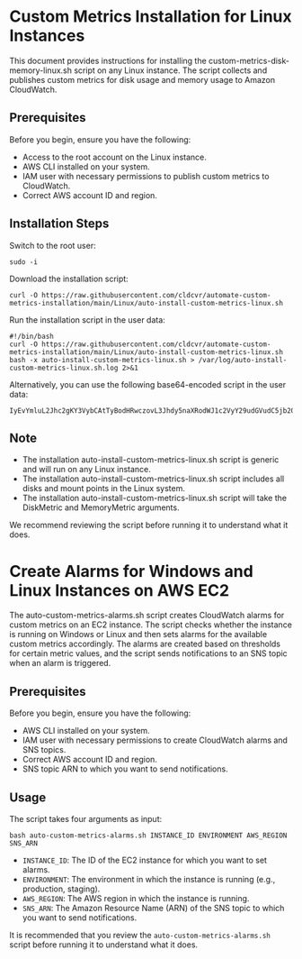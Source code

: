 # Custom Metrics Installation for Linux Instances
This document provides instructions for installing the custom-metrics-disk-memory-linux.sh script on any Linux instance. The script collects and publishes custom metrics for disk usage and memory usage to Amazon CloudWatch.

## Prerequisites
Before you begin, ensure you have the following:

* Access to the root account on the Linux instance.
* AWS CLI installed on your system.
* IAM user with necessary permissions to publish custom metrics to CloudWatch.
* Correct AWS account ID and region.

## Installation Steps
Switch to the root user:
```
sudo -i
```

Download the installation script:
```
curl -O https://raw.githubusercontent.com/cldcvr/automate-custom-metrics-installation/main/Linux/auto-install-custom-metrics-linux.sh
```

Run the installation script in the user data:

```
#!/bin/bash
curl -O https://raw.githubusercontent.com/cldcvr/automate-custom-metrics-installation/main/Linux/auto-install-custom-metrics-linux.sh
bash -x auto-install-custom-metrics-linux.sh > /var/log/auto-install-custom-metrics-linux.sh.log 2>&1
```

Alternatively, you can use the following base64-encoded script in the user data:
```
IyEvYmluL2Jhc2gKY3VybCAtTyBodHRwczovL3Jhdy5naXRodWJ1c2VyY29udGVudC5jb20vY2xkY3ZyL2F1dG9tYXRlLWN1c3RvbS1tZXRyaWNzLWluc3RhbGxhdGlvbi9tYWluL0xpbnV4L2F1dG8taW5zdGFsbC1jdXN0b20tbWV0cmljcy1saW51eC5zaApiYXNoIC14IGF1dG8taW5zdGFsbC1jdXN0b20tbWV0cmljcy1saW51eC5zaCA+IC92YXIvbG9nL2F1dG8taW5zdGFsbC1jdXN0b20tbWV0cmljcy1saW51eC5zaC5sb2cgMj4mMQo=
```
## Note
* The installation auto-install-custom-metrics-linux.sh script is generic and will run on any Linux instance.
* The installation auto-install-custom-metrics-linux.sh script includes all disks and mount points in the Linux system.
* The installation auto-install-custom-metrics-linux.sh script will take the DiskMetric and MemoryMetric arguments.

We recommend reviewing the script before running it to understand what it does.


# Create Alarms for Windows and Linux Instances on AWS EC2
The auto-custom-metrics-alarms.sh script creates CloudWatch alarms for custom metrics on an EC2 instance. The script checks whether the instance is running on Windows or Linux and then sets alarms for the available custom metrics accordingly. The alarms are created based on thresholds for certain metric values, and the script sends notifications to an SNS topic when an alarm is triggered.

## Prerequisites
Before you begin, ensure you have the following:

* AWS CLI installed on your system.
* IAM user with necessary permissions to create CloudWatch alarms and SNS topics.
* Correct AWS account ID and region.
* SNS topic ARN to which you want to send notifications.

## Usage
The script takes four arguments as input:

```
bash auto-custom-metrics-alarms.sh INSTANCE_ID ENVIRONMENT AWS_REGION SNS_ARN
```

* `INSTANCE_ID`: The ID of the EC2 instance for which you want to set alarms.
* `ENVIRONMENT`: The environment in which the instance is running (e.g., production, staging).
* `AWS_REGION`: The AWS region in which the instance is running.
* `SNS_ARN`: The Amazon Resource Name (ARN) of the SNS topic to which you want to send notifications.

It is recommended that you review the `auto-custom-metrics-alarms.sh` script before running it to understand what it does.